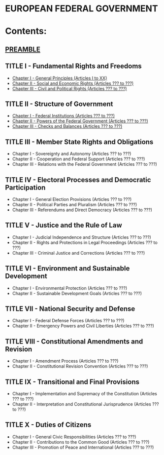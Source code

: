 # EUROPEAN FEDERAL GOVERNMENT

# Contents:

## [PREAMBLE](PREAMBLE.md)

## TITLE I - Fundamental Rights and Freedoms
- [Chapter I - General Principles (Articles I to XX)](TITLE_1_CH_1.md)
- [Chapter II - Social and Economic Rights (Articles ??? to ???)](TITLE_1_CH_2.md)
- [Chapter III - Civil and Political Rights (Articles ??? to ???)](TITLE_1_CH_3.md)

## TITLE II - Structure of Government
- [Chapter I - Federal Institutions (Articles ??? to ???)](TITLE_2_CH_1.md)
- [Chapter II - Powers of the Federal Government (Articles ??? to ???)](TITLE_2_CH_2.md)
- [Chapter III - Checks and Balances (Articles ??? to ???)](TITLE_2_CH_3.md)

## TITLE III - Member State Rights and Obligations
- Chapter I - Sovereignty and Autonomy (Articles ??? to ???)
- Chapter II - Cooperation and Federal Support (Articles ??? to ???)
- Chapter III - Relations with the Federal Government (Articles ??? to ???)

## TITLE IV - Electoral Processes and Democratic Participation
- Chapter I - General Election Provisions (Articles ??? to ???)
- Chapter II - Political Parties and Pluralism (Articles ??? to ???)
- Chapter III - Referendums and Direct Democracy (Articles ??? to ???)

## TITLE V - Justice and the Rule of Law
- Chapter I - Judicial Independence and Structure (Articles ??? to ???)
- Chapter II - Rights and Protections in Legal Proceedings (Articles ??? to ???)
- Chapter III - Criminal Justice and Corrections (Articles ??? to ???)

## TITLE VI - Environment and Sustainable Development 
- Chapter I - Environmental Protection (Articles ??? to ???)
- Chapter II - Sustainable Development Goals (Articles ??? to ???)

## TITLE VII - National Security and Defense 
- Chapter I - Federal Defense Forces (Articles ??? to ???)
- Chapter II - Emergency Powers and Civil Liberties (Articles ??? to ???)

## TITLE VIII - Constitutional Amendments and Revision 
- Chapter I - Amendment Process (Articles ??? to ???)
- Chapter II - Constitutional Revision Convention (Articles ??? to ???)

## TITLE IX - Transitional and Final Provisions 
- Chapter I - Implementation and Supremacy of the Constitution (Articles ??? to ???)
- Chapter II - Interpretation and Constitutional Jurisprudence (Articles ??? to ???)

## TITLE X - Duties of Citizens 
- Chapter I - General Civic Responsibilities (Articles ??? to ???)
- Chapter II - Contributions to the Common Good (Articles ??? to ???)
- Chapter III - Promotion of Peace and International (Articles ??? to ???)
